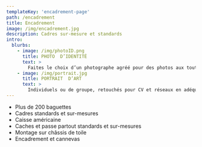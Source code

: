 ```yaml
---
templateKey: 'encadrement-page'
path: /encadrement
title: Encadrement
image: /img/encadrement.jpg
description: Cadres sur-mesure et standards
intro:
  blurbs:
    - image: /img/photoID.png
      title: PHOTO  D’IDENTITÉ
      text: >
        Faites le choix d’un photographe agréé pour des photos aux toutes normes, tous pays.
    - image: /img/portrait.jpg
      title: PORTRAIT  D’ART
      text: >
        Individuels ou de groupe, retouchés pour CV et réseaux en adéquation avec votre profil.
---
```

* Plus de 200 baguettes
* Cadres standards et sur-mesures
* Caisse américaine
* Caches et passe partout standards et sur-mesures
* Montage sur châssis de toile
* Encadrement et cannevas
